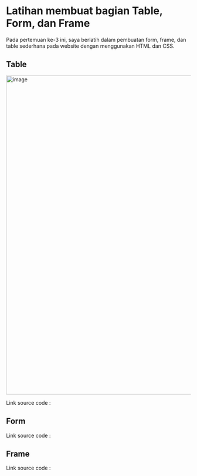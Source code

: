 # Latihan membuat bagian Table, Form, dan Frame

Pada pertemuan ke-3 ini, saya berlatih dalam pembuatan form, frame, dan table sederhana pada website dengan menggunakan HTML dan CSS.

## Table

<img width="1918" height="866" alt="image" src="https://github.com/user-attachments/assets/944d454e-16dc-4750-a619-4c5b7c5c0d9d" />

Link source code : 

## Form

Link source code : 

## Frame

Link source code :
